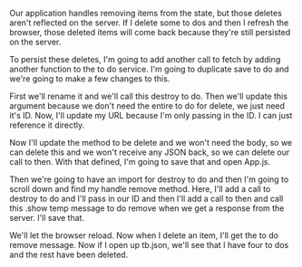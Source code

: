 Our application handles removing items from the state, but those deletes aren't reflected on the server. If I delete some to dos and then I refresh the browser, those deleted items will come back because they're still persisted on the server.

To persist these deletes, I'm going to add another call to fetch by adding another function to the to do service. I'm going to duplicate save to do and we're going to make a few changes to this.

First we'll rename it and we'll call this destroy to do. Then we'll update this argument because we don't need the entire to do for delete, we just need it's ID. Now, I'll update my URL because I'm only passing in the ID. I can just reference it directly.

Now I'll update the method to be delete and we won't need the body, so we can delete this and we won't receive any JSON back, so we can delete our call to then. With that defined, I'm going to save that and open App.js.

Then we're going to have an import for destroy to do and then I'm going to scroll down and find my handle remove method. Here, I'll add a call to destroy to do and I'll pass in our ID and then I'll add a call to then and call this .show temp message to do remove when we get a response from the server. I'll save that.

We'll let the browser reload. Now when I delete an item, I'll get the to do remove message. Now if I open up tb.json, we'll see that I have four to dos and the rest have been deleted.